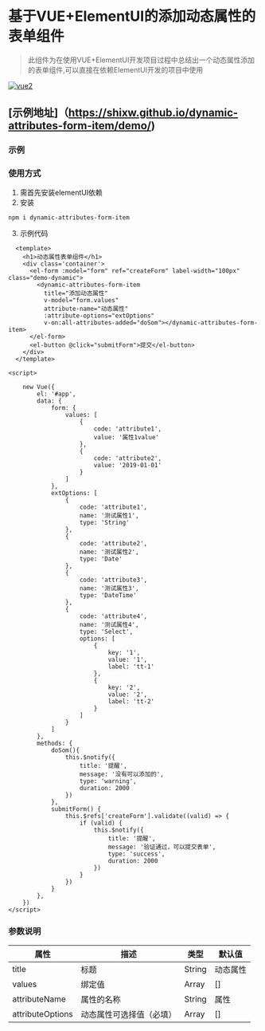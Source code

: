 # 基于VUE+ElementUI的添加动态属性的表单组件

> 此组件为在使用VUE+ElementUI开发项目过程中总结出一个动态属性添加的表单组件,可以直接在依赖ElementUI开发的项目中使用

 [![vue2](https://img.shields.io/badge/vue-2.x-brightgreen.svg)](https://vuejs.org/)


## [示例地址]（https://shixw.github.io/dynamic-attributes-form-item/demo/)



### 示例



### 使用方式

1. 需首先安装elementUI依赖
2. 安装

```bash
npm i dynamic-attributes-form-item
```

3. 示例代码

```vue
  <template>
    <h1>动态属性表单组件</h1>
    <div class='container'>
      <el-form :model="form" ref="createForm" label-width="100px" class="demo-dynamic">
        <dynamic-attributes-form-item
          title="添加动态属性"
          v-model="form.values"
          attribute-name="动态属性"
          :attribute-options="extOptions"
          v-on:all-attributes-added="doSom"></dynamic-attributes-form-item>
      </el-form>
      <el-button @click="submitForm">提交</el-button>
    </div>
  </template>

<script>

    new Vue({
        el: '#app',
        data: {
            form: {
                values: [
                    {
                        code: 'attribute1',
                        value: '属性1value'
                    },
                    {
                        code: 'attribute2',
                        value: '2019-01-01'
                    }
                ]
            },
            extOptions: [
                {
                    code: 'attribute1',
                    name: '测试属性1',
                    type: 'String'
                },
                {
                    code: 'attribute2',
                    name: '测试属性2',
                    type: 'Date'
                },
                {
                    code: 'attribute3',
                    name: '测试属性3',
                    type: 'DateTime'
                },
                {
                    code: 'attribute4',
                    name: '测试属性4',
                    type: 'Select',
                    options: [
                        {
                            key: '1',
                            value: '1',
                            label: 'tt-1'
                        },
                        {
                            key: '2',
                            value: '2',
                            label: 'tt-2'
                        }
                    ]
                }
            ]
        },
        methods: {
            doSom(){
                this.$notify({
                    title: '提醒',
                    message: '没有可以添加的',
                    type: 'warning',
                    duration: 2000
                })
            },
            submitForm() {
                this.$refs['createForm'].validate((valid) => {
                    if (valid) {
                        this.$notify({
                            title: '提醒',
                            message: '验证通过，可以提交表单',
                            type: 'success',
                            duration: 2000
                        })
                    }
                })
            }
        },
    })
</script>
```



### 参数说明

| 属性             | 描述                     | 类型   | 默认值   |
| ---------------- | ------------------------ | ------ | -------- |
| title            | 标题                     | String | 动态属性 |
| values           | 绑定值                   | Array  | []       |
| attributeName    | 属性的名称               | String | 属性     |
| attributeOptions | 动态属性可选择值（必填） | Array  | []       |

